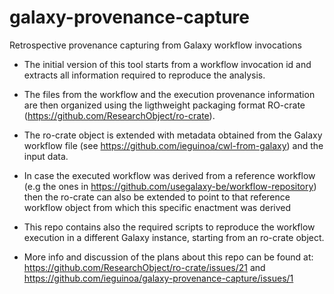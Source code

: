 # galaxy-provenance-capture
Retrospective provenance capturing from Galaxy workflow invocations


- The initial version of this tool starts from a workflow invocation id and extracts all information required to reproduce the analysis. 

- The files from the workflow and the execution provenance information are then organized using the ligthweight packaging format RO-crate (https://github.com/ResearchObject/ro-crate).

- The ro-crate object is extended with metadata obtained from the Galaxy workflow file (see https://github.com/ieguinoa/cwl-from-galaxy) and the input data.

- In case the executed workflow was derived from a reference workflow (e.g the ones in https://github.com/usegalaxy-be/workflow-repository) then the ro-crate can also be extended to point to that reference workflow object from which this specific enactment was derived 

- This repo contains also the required scripts to reproduce the workflow execution in a different Galaxy instance, starting from an ro-crate object.

- More info and discussion of the plans about this repo can be found at: https://github.com/ResearchObject/ro-crate/issues/21 and https://github.com/ieguinoa/galaxy-provenance-capture/issues/1

